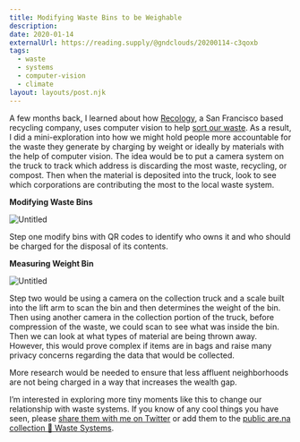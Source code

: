 ```yaml
---
title: Modifying Waste Bins to be Weighable
description:
date: 2020-01-14
externalUrl: https://reading.supply/@gndclouds/20200114-c3qoxb
tags:
  - waste
  - systems
  - computer-vision
  - climate
layout: layouts/post.njk
---
```

A few months back, I learned about how [Recology](https://www.recology.com), a San Francisco based recycling company, uses computer vision to help [sort our waste](https://www.recyclingproductnews.com/article/32257/recology-adds-max-ai-robotic-sorting-technology-to-pier-96-recycling-center-in-san-francisco). <!-- excerpt -->As a result, I did a mini-exploration into how we might hold people more accountable for the waste they generate by charging by weight or ideally by materials with the help of computer vision. The idea would be to put a camera system on the truck to track which address is discarding the most waste, recycling, or compost. Then when the material is deposited into the truck, look to see which corporations are contributing the most to the local waste system.

**Modifying Waste Bins**

![Untitled](https://storage.googleapis.com/reading-supply-assets/reading.supply.37eff7aa-4736-4d5d-be24-af28747785c9.jpeg)

Step one modify bins with QR codes to identify who owns it and who should be charged for the disposal of its contents.

**Measuring Weight Bin**

![Untitled](https://storage.googleapis.com/reading-supply-assets/reading.supply.d01efd05-082e-4b6f-b553-40b17ebcdfc2.jpeg)

Step two would be using a camera on the collection truck and a scale built into the lift arm to scan the bin and then determines the weight of the bin. Then using another camera in the collection portion of the truck, before compression of the waste, we could scan to see what was inside the bin. Then we can look at what types of material are being thrown away. However, this would prove complex if items are in bags and raise many privacy concerns regarding the data that would be collected.

More research would be needed to ensure that less affluent neighborhoods are not being charged in a way that increases the wealth gap.

I’m interested in exploring more tiny moments like this to change our relationship with waste systems. If you know of any cool things you have seen, please [share them with me on Twitter](https://twitter.com/gndclouds) or add them to the [public are.na collection 🔬 Waste Systems](https://www.are.na/gndclouds/waste-systems).
